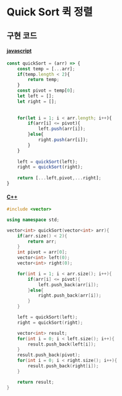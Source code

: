 # Quick Sort 퀵 정렬



## 구현 코드

#### [javascript](<https://github.com/Min-92/DataStructure/blob/master/sort/quickSort.js>)

```javascript
const quickSort = (arr) => {
    const temp = [...arr];
    if(temp.length < 2){
        return temp;
    }
    const pivot = temp[0];
    let left = [];
    let right = [];
    
    
    for(let i = 1; i < arr.length; i++){
        if(arr[i] <= pivot){
            left.push(arr[i]);
        }else{
            right.push(arr[i]);
        }
    }
    
    left = quickSort(left);
    right = quickSort(right);
    
    return [...left,pivot,...right];
}
```



#### [C++](<https://github.com/Min-92/DataStructure/blob/master/sort/quickSort.cpp>)

```c++
#include <vector>

using namespace std;

vector<int> quickSort(vector<int> arr){
    if(arr.size() < 2){
        return arr;
    }
    int pivot = arr[0];
    vector<int> left(0);
    vector<int> right(0);

    for(int i = 1; i < arr.size(); i++){
        if(arr[i] <= pivot){
            left.push_back(arr[i]);
        }else{
            right.push_back(arr[i]);
        }
    }

    left = quickSort(left);
    right = quickSort(right);

    vector<int> result;
    for(int i = 0; i < left.size(); i++){
        result.push_back(left[i]);
    }
    result.push_back(pivot);
    for(int i = 0; i < right.size(); i++){
        result.push_back(right[i]);
    }

    return result;
}
```

